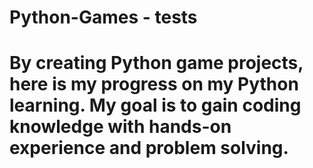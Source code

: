 # Python-Games - tests
# By creating Python game projects, here is my progress on my Python learning. My goal is to gain coding knowledge with hands-on experience and problem solving.
